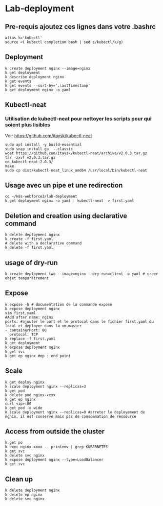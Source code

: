 # Lab-deployment
## Pre-requis ajoutez ces lignes dans votre .bashrc
```shell
alias k='kubectl'
source <( kubectl completion bash | sed s/kubectl/k/g)
```
## Deployment
```shell
k create deployment nginx --image=nginx
k get deployment
k describe deployment nginx
k get events
k get events --sort-by='.lastTimestamp'
k get deployment nginx -o yaml
```
## Kubectl-neat
### Utilisation de kubectl-neat pour nettoyer les scripts pour qui soient plus lisibles
Voir https://github.com/itaysk/kubectl-neat
```shell
sudo apt install -y build-essential
sudo snap install go  --classic
wget https://github.com/itaysk/kubectl-neat/archive/v2.0.3.tar.gz
tar -zxvf v2.0.3.tar.gz 
cd kubectl-neat-2.0.3/
make
sudo cp dist/kubectl-neat_linux_amd64 /usr/local/bin/kubectl-neat
```
## Usage avec un pipe et une redirection
```shell
cd ~/k8s-webforce3/lab-deployment
k get deployment nginx -o yaml | kubectl-neat  > first.yaml
```

## Deletion and creation using declarative command
```shell
k delete deployment nginx
k create -f first.yaml
# delete with a declarative command
k delete -f first.yaml 
```
## usage of dry-run
```shell
k create deployment two --image=nginx --dry-run=client -o yaml # creer objet temporairement
```

## Expose
```shell
k expose -h # documentation de la commande expose
k expose deployment nginx
vim first.yaml
#Add after name: nginx
ports: #ajouter le port et le protocol dans le fichier first.yaml du local et deployer dans la vm-master
- containerPort: 80
  protocol: TCP
k replace -f first.yaml
k get deployment
k expose deployment nginx
k get svc
k get ep nginx #ep : end point
```

## Scale
```shell
k get deploy nginx
k scale deployment nginx --replicas=3
k get pod
k delete pod nginx-xxxx
k get ep nginx
curl <ip>:80
k get pod -o wide
k scale deployment nginx --replicas=0 #arreter le deployement de ngnix, il est conservé mais pas de consommation de ressource
```

## Access from outside the cluster
```shell
k get po 
k exec nginx-xxxx -- printenv | grep KUBERNETES
k get svc
k delete svc nginx
k expose deployment nginx --type=LoadBalancer
k get svc 
```

## Clean up 
```shell
k delete deployment nginx
k delete ep nginx
k delete svc nginx
```


